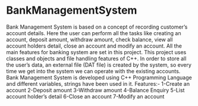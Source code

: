 # BankManagementSystem
Bank Management System is based on a concept of recording customer’s account details. Here the user can perform all the tasks like creating an account, deposit amount, withdraw amount, check balance, view all account holders detail, close an account and modify an account. All the main features for banking system are set in this project.
This project uses classes and objects and file handling features of C++. In order to store all the user’s data, an external file (DAT file) is created by the system, so every time we get into the system we can operate with the existing accounts. Bank Management System is developed using C++ Programming Language and different variables, strings have been used in it.
Features:-
1-Create an account
2-Deposit amount
3-Withdraw amount
4-Balance Enquiry
5-List account holder’s detail
6-Close an account
7-Modify an account
